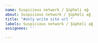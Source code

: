 ```yaml
---
name: Suspicious network / Şüpheli ağ
about: Suspicious network / Şüpheli ağ
title: "#only write site url "
labels: Suspicious network / Şüpheli ağ
assignees: ''

---
```



